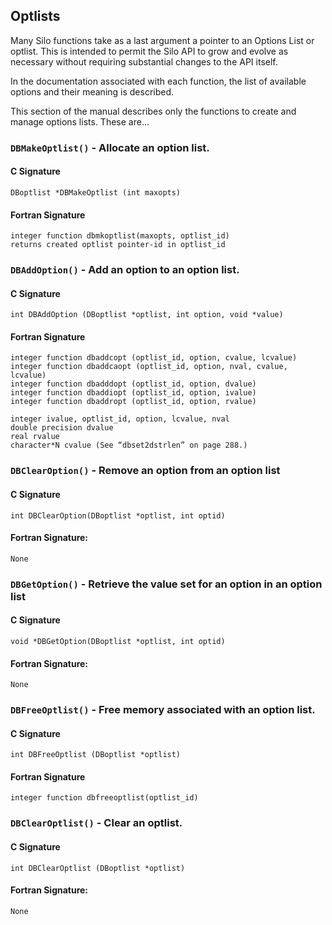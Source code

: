 ## Optlists

Many Silo functions take as a last argument a pointer to an Options List or optlist. 
This is intended to permit the Silo API to grow and evolve as necessary without requiring substantial changes to the API itself.

In the documentation associated with each function, the list of available options and their meaning is described.

This section of the manual describes only the functions to create and manage options lists. 
These are...


### `DBMakeOptlist()` - Allocate an option list.

#### C Signature
```
DBoptlist *DBMakeOptlist (int maxopts)
```
#### Fortran Signature
```
integer function dbmkoptlist(maxopts, optlist_id)
returns created optlist pointer-id in optlist_id
```

### `DBAddOption()` - Add an option to an option list.

#### C Signature
```
int DBAddOption (DBoptlist *optlist, int option, void *value)
```
#### Fortran Signature
```
integer function dbaddcopt (optlist_id, option, cvalue, lcvalue)
integer function dbaddcaopt (optlist_id, option, nval, cvalue,
lcvalue)
integer function dbadddopt (optlist_id, option, dvalue)
integer function dbaddiopt (optlist_id, option, ivalue)
integer function dbaddropt (optlist_id, option, rvalue)

integer ivalue, optlist_id, option, lcvalue, nval
double precision dvalue
real rvalue
character*N cvalue (See “dbset2dstrlen” on page 288.)
```

### `DBClearOption()` - Remove an option from an option list

#### C Signature
```
int DBClearOption(DBoptlist *optlist, int optid)
```
#### Fortran Signature:
```
None
```

### `DBGetOption()` - Retrieve the value set for an option in an option list

#### C Signature
```
void *DBGetOption(DBoptlist *optlist, int optid)
```
#### Fortran Signature:
```
None
```

### `DBFreeOptlist()` - Free memory associated with an option list.

#### C Signature
```
int DBFreeOptlist (DBoptlist *optlist)
```
#### Fortran Signature
```
integer function dbfreeoptlist(optlist_id)
```

### `DBClearOptlist()` - Clear an optlist.

#### C Signature
```
int DBClearOptlist (DBoptlist *optlist)
```
#### Fortran Signature:
```
None
```

